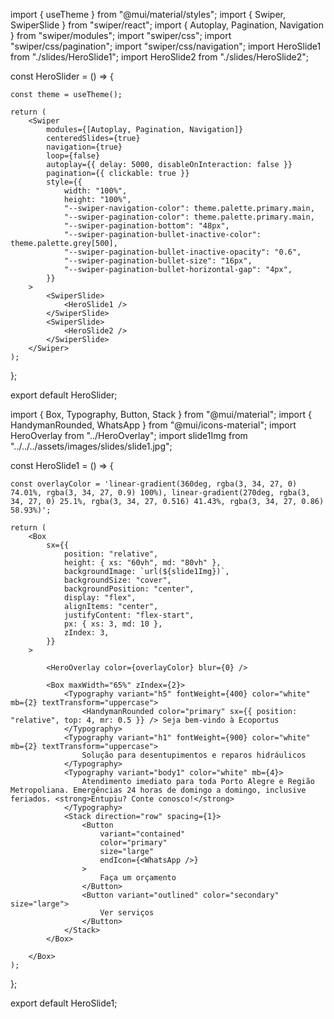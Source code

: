 import { useTheme } from "@mui/material/styles";
import { Swiper, SwiperSlide } from "swiper/react";
import { Autoplay, Pagination, Navigation } from "swiper/modules";
import "swiper/css";
import "swiper/css/pagination";
import "swiper/css/navigation";
import HeroSlide1 from "./slides/HeroSlide1";
import HeroSlide2 from "./slides/HeroSlide2";

const HeroSlider = () => {

    const theme = useTheme();

    return (
        <Swiper
            modules={[Autoplay, Pagination, Navigation]}
            centeredSlides={true}
            navigation={true}
            loop={false}
            autoplay={{ delay: 5000, disableOnInteraction: false }}
            pagination={{ clickable: true }}
            style={{
                width: "100%",
                height: "100%",
                "--swiper-navigation-color": theme.palette.primary.main,
                "--swiper-pagination-color": theme.palette.primary.main,
                "--swiper-pagination-bottom": "48px",
                "--swiper-pagination-bullet-inactive-color": theme.palette.grey[500],
                "--swiper-pagination-bullet-inactive-opacity": "0.6",
                "--swiper-pagination-bullet-size": "16px",
                "--swiper-pagination-bullet-horizontal-gap": "4px",
            }}
        >
            <SwiperSlide>
                <HeroSlide1 />
            </SwiperSlide>
            <SwiperSlide>
                <HeroSlide2 />
            </SwiperSlide>
        </Swiper>
    );
};

export default HeroSlider;




import { Box, Typography, Button, Stack } from "@mui/material";
import { HandymanRounded, WhatsApp } from "@mui/icons-material";
import HeroOverlay from "../HeroOverlay";
import slide1Img from "../../../assets/images/slides/slide1.jpg";

const HeroSlide1 = () => {

    const overlayColor = 'linear-gradient(360deg, rgba(3, 34, 27, 0) 74.01%, rgba(3, 34, 27, 0.9) 100%), linear-gradient(270deg, rgba(3, 34, 27, 0) 25.1%, rgba(3, 34, 27, 0.516) 41.43%, rgba(3, 34, 27, 0.86) 58.93%)';

    return (
        <Box
            sx={{
                position: "relative",
                height: { xs: "60vh", md: "80vh" },
                backgroundImage: `url(${slide1Img})`,
                backgroundSize: "cover",
                backgroundPosition: "center",
                display: "flex",
                alignItems: "center",
                justifyContent: "flex-start",
                px: { xs: 3, md: 10 },
                zIndex: 3,
            }}
        >

            <HeroOverlay color={overlayColor} blur={0} />

            <Box maxWidth="65%" zIndex={2}>
                <Typography variant="h5" fontWeight={400} color="white" mb={2} textTransform="uppercase">
                    <HandymanRounded color="primary" sx={{ position: "relative", top: 4, mr: 0.5 }} /> Seja bem-vindo à Ecoportus
                </Typography>
                <Typography variant="h1" fontWeight={900} color="white" mb={2} textTransform="uppercase">
                    Solução para desentupimentos e reparos hidráulicos
                </Typography>
                <Typography variant="body1" color="white" mb={4}>
                    Atendimento imediato para toda Porto Alegre e Região Metropoliana. Emergências 24 horas de domingo a domingo, inclusive feriados. <strong>Entupiu? Conte conosco!</strong>
                </Typography>
                <Stack direction="row" spacing={1}>
                    <Button
                        variant="contained"
                        color="primary"
                        size="large"
                        endIcon={<WhatsApp />}
                    >
                        Faça um orçamento
                    </Button>
                    <Button variant="outlined" color="secondary" size="large">
                        Ver serviços
                    </Button>
                </Stack>
            </Box>

        </Box>
    );
};

export default HeroSlide1;